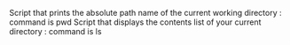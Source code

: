 Script that prints the absolute path name of the current working directory : command is pwd
Script that displays the contents list of your current directory : command is ls
